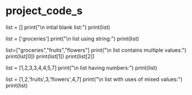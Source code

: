 # project_code_s
list = []
print("\n intial blank list:")
print(list)


list = ['groceries']
print("\n list using string:")
print(list)

list=["groceries","fruits","flowers"]
print("\n list contains multiple values:")
print(list[0])
print(list[1])
print(list[2])

list = [1,2,3,3,4,4,5,7]
print("\n list having numbers:")
print(list)

list = [1,2,'fruits',3,'flowers',4,7]
print("\n list with uses of mixed values:")
print(list)
